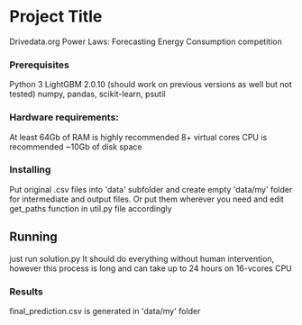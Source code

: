 # Project Title

Drivedata.org Power Laws: Forecasting Energy Consumption competition



### Prerequisites

Python 3
LightGBM 2.0.10 (should work on previous versions as well but not tested)
numpy, pandas, scikit-learn, psutil




### Hardware requirements:

At least 64Gb of RAM is highly recommended 
8+ virtual cores CPU is recommended
~10Gb of disk space



### Installing


Put original .csv files into 'data' subfolder and create empty 'data/my' folder for intermediate and output files. 
Or put them wherever you need and edit get_paths function in util.py file accordingly


## Running


just run solution.py 
It should do everything without human intervention, however this process is long and can take up to 24 hours on 16-vcores CPU



### Results

final_prediction.csv is generated in 'data/my' folder


